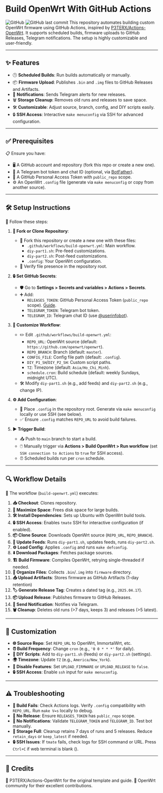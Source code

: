 # Build OpenWrt With GitHub Actions

![GitHub](https://img.shields.io/badge/license-MIT-blue.svg) ![GitHub last commit](https://img.shields.io/github/last-commit/hhai93/Build-OpenWrt-with-GitHub-Actions)
This repository automates building custom OpenWrt firmware using GitHub Actions, inspired by [P3TERX/Actions-OpenWrt](https://github.com/P3TERX/Actions-OpenWrt). It supports scheduled builds, firmware uploads to GitHub Releases, Telegram notifications. The setup is highly customizable and user-friendly.

---

## ✨ Features

- 🕒 **Scheduled Builds**: Run builds automatically or manually.
- 📦 **Firmware Upload**: Publishes `.bin` and `.img` files to GitHub Releases and Artifacts.
- 📢 **Notifications**: Sends Telegram alerts for new releases.
- 🗑️ **Storage Cleanup**: Removes old runs and releases to save space.
- 🛠️ **Customizable**: Adjust source, branch, config, and DIY scripts easily.
- 🔒 **SSH Access**: Interactive `make menuconfig` via SSH for advanced configuration.

---

## ✅ Prerequisites

📋 Ensure you have:

- 🖥️ A GitHub account and repository (fork this repo or create a new one).
- 🤖 A Telegram bot token and chat ID (optional, via [BotFather](https://t.me/BotFather)).
- 🔑 A GitHub Personal Access Token with `public_repo` scope.
- ⚙️ An OpenWrt `.config` file (generate via `make menuconfig` or copy from another source).

---

## 🛠️ Setup Instructions

📝 Follow these steps:

1. **📂 Fork or Clone Repository**:
   - 🍴 Fork this repository or create a new one with these files:
     - `.github/workflows/build-openwrt.yml`: Main workflow.
     - `diy-part1.sh`: Pre-feed customizations.
     - `diy-part2.sh`: Post-feed customizations.
     - `.config`: Your OpenWrt configuration.
   - 📄 Verify file presence in the repository root.

2. **🔒 Set GitHub Secrets**:
   - 🛡️ Go to **Settings > Secrets and variables > Actions > Secrets**.
   - ➕ Add:
     - `RELEASES_TOKEN`: GitHub Personal Access Token (`public_repo` scope). [Guide](https://docs.github.com/en/authentication/keeping-your-account-and-data-secure/creating-a-personal-access-token).
     - `TELEGRAM_TOKEN`: Telegram bot token.
     - `TELEGRAM_ID`: Telegram chat ID (use [@userinfobot](https://t.me/userinfobot)).

3. **🎨 Customize Workflow**:
   - ✏️ Edit `.github/workflows/build-openwrt.yml`:
     - `REPO_URL`: OpenWrt source (default: `https://github.com/openwrt/openwrt`).
     - `REPO_BRANCH`: Branch (default: `master`).
     - `CONFIG_FILE`: Config file path (default: `.config`).
     - `DIY_P1_SH`/`DIY_P2_SH`: Custom script paths.
     - `TZ`: Timezone (default: `Asia/Ho_Chi_Minh`).
     - `schedule.cron`: Build schedule (default: weekly Sundays, midnight UTC).
   - 🛠️ Modify `diy-part1.sh` (e.g., add feeds) and `diy-part2.sh` (e.g., change IP).

4. **⚙️ Add Configuration**:
   - 📑 Place `.config` in the repository root. Generate via `make menuconfig` locally or use SSH (see below).
   - ✅ Ensure `.config` matches `REPO_URL` to avoid build failures.

5. **▶️ Trigger Build**:
   - 📤 Push to `main` branch to start a build.
   - 🖱️ Manually trigger via **Actions > Build OpenWrt > Run workflow** (set `SSH connection to Actions` to `true` for SSH access).
   - ⏰ Scheduled builds run per `cron` schedule.

---

## 🔍 Workflow Details

🔧 The workflow (`build-openwrt.yml`) executes:

1. **📥 Checkout**: Clones repository.
2. **💾 Maximize Space**: Frees disk space for large builds.
3. **🛠️ Install Dependencies**: Sets up Ubuntu with OpenWrt build tools.
4. **🔒 SSH Access**: Enables `tmate` SSH for interactive configuration (if enabled).
5. **📦 Clone Source**: Downloads OpenWrt source (`REPO_URL`, `REPO_BRANCH`).
6. **📜 Update Feeds**: Runs `diy-part1.sh`, updates feeds, runs `diy-part2.sh`.
7. **⚙️ Load Config**: Applies `.config` and runs `make defconfig`.
8. **⬇️ Download Packages**: Fetches package sources.
9. **🏗️ Build Firmware**: Compiles OpenWrt, retrying single-threaded if needed.
10. **📂 Organize Files**: Collects `.bin`/`.img` into `firmware` directory.
11. **📤 Upload Artifacts**: Stores firmware as GitHub Artifacts (1-day retention)
12. **🏷️ Generate Release Tag**: Creates a dated tag (e.g., `2025.04.17`).
13. **📦 Upload Release**: Publishes firmware to GitHub Releases.
14. **📢 Send Notification**: Notifies via Telegram.
15. **🗑️ Cleanup**: Deletes old runs (>7 days, keeps 3) and releases (>5 latest).

---

## 🎨 Customization

- **🌐 Source Repo**: Set `REPO_URL` to OpenWrt, ImmortalWrt, etc.
- **⏰ Build Frequency**: Change `cron` (e.g., `'0 0 * * *'` for daily).
- **📜 DIY Scripts**: Add to `diy-part1.sh` (feeds) or `diy-part2.sh` (settings).
- **🌍 Timezone**: Update `TZ` (e.g., `America/New_York`).
- **🚫 Disable Features**: Set `UPLOAD_FIRMWARE` or `UPLOAD_RELEASE` to `false`.
- **🔒 SSH Access**: Enable `ssh` input for `make menuconfig`.

---

## ⚠️ Troubleshooting

- **🛑 Build Fails**: Check Actions logs. Verify `.config` compatibility with `REPO_URL`. Run `make V=s` locally to debug.
- **🚫 No Release**: Ensure `RELEASES_TOKEN` has `public_repo` scope.
- **📢 No Notifications**: Validate `TELEGRAM_TOKEN` and `TELEGRAM_ID`. Test bot manually.
- **💾 Storage Full**: Cleanup retains 7 days of runs and 5 releases. Reduce `retain_days` or `keep_latest` if needed.
- **🔒 SSH Issues**: If `tmate` fails, check logs for SSH command or URL. Press `Ctrl+C` if web terminal is blank ().

---

## 🙌 Credits

🌟 P3TERX/Actions-OpenWrt for the original template and guide.
🤝 OpenWrt community for their excellent contributions.
